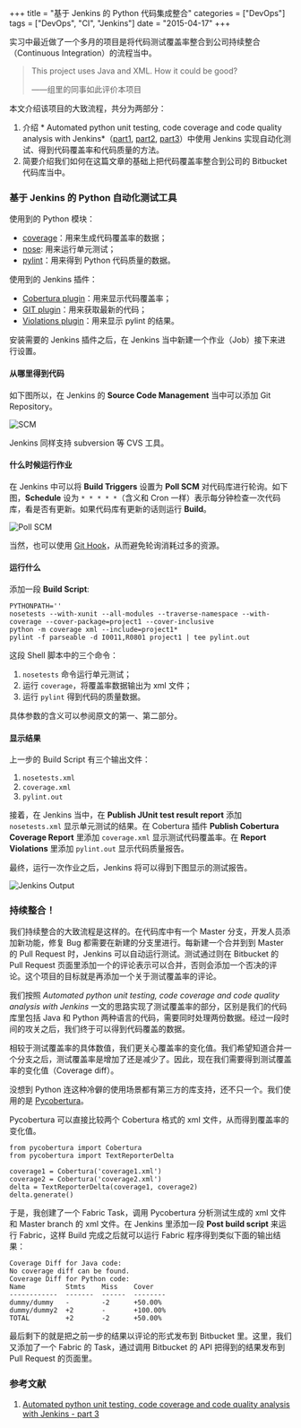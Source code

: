 +++
title       = "基于 Jenkins 的 Python 代码集成整合"
categories  = ["DevOps"]
tags        = ["DevOps", "CI", "Jenkins"]
date        = "2015-04-17"
+++

实习中最近做了一个多月的项目是将代码测试覆盖率整合到公司持续整合（Continuous Integration）的流程当中。

> This project uses Java and XML. How it could be good?
>
>  ——组里的同事如此评价本项目

本文介绍该项目的大致流程，共分为两部分：

1. 介绍 * Automated python unit testing, code coverage and code quality analysis with Jenkins*（[part1](http://bhfsteve.blogspot.com/2012/04/automated-python-unit-testing-code.html), [part2](http://bhfsteve.blogspot.com/2012/04/automated-python-unit-testing-code_20.html), [part3](http://bhfsteve.blogspot.com/2012/04/automated-python-unit-testing-code_27.html)）中使用 Jenkins 实现自动化测试、得到代码覆盖率和代码质量的方法。
2. 简要介绍我们如何在这篇文章的基础上把代码覆盖率整合到公司的 Bitbucket 代码库当中。

### 基于 Jenkins 的 Python 自动化测试工具

使用到的 Python 模块：

* [coverage](http://nedbatchelder.com/code/coverage/)：用来生成代码覆盖率的数据；
* [nose](https://nose.readthedocs.org/en/latest/): 用来运行单元测试；
* [pylint](http://www.pylint.org)：用来得到 Python 代码质量的数据。

使用到的 Jenkins 插件：

* [Cobertura plugin](https://wiki.jenkins-ci.org/display/JENKINS/Cobertura+Plugin)：用来显示代码覆盖率；
* [GIT plugin](https://wiki.jenkins-ci.org/display/JENKINS/Git+Plugin)：用来获取最新的代码；
* [Violations plugin](https://wiki.jenkins-ci.org/display/JENKINS/Violations)：用来显示 pylint 的结果。

安装需要的 Jenkins 插件之后，在 Jenkins 当中新建一个作业（Job）接下来进行设置。

#### 从哪里得到代码

如下图所以，在 Jenkins 的 **Source Code Management** 当中可以添加 Git Repository。

![SCM](http://2.bp.blogspot.com/-hDwb_sbJZHk/T5lzDbCT76I/AAAAAAAAADg/adELp3TAeV8/s1600/Source+code.png)

Jenkins 同样支持 subversion 等 CVS 工具。

#### 什么时候运行作业

在 Jenkins 中可以将 **Build Triggers** 设置为 **Poll SCM** 对代码库进行轮询。如下图，**Schedule** 设为 `* * * * *`（含义和 Cron 一样）表示每分钟检查一次代码库，看是否有更新。如果代码库有更新的话则运行 **Build**。

![Poll SCM](http://3.bp.blogspot.com/-DewpmzsyWZo/T5lzXqPVOlI/AAAAAAAAADo/OA2Fxd1YTzY/s1600/Build+triggers.png)

当然，也可以使用 [Git Hook](http://git-scm.com/book/zh/v2/Customizing-Git-Git-Hooks)，从而避免轮询消耗过多的资源。

#### 运行什么

添加一段 **Build Script**:

```
PYTHONPATH=''
nosetests --with-xunit --all-modules --traverse-namespace --with-coverage --cover-package=project1 --cover-inclusive
python -m coverage xml --include=project1*
pylint -f parseable -d I0011,R0801 project1 | tee pylint.out
```

这段 Shell 脚本中的三个命令：

1. `nosetests` 命令运行单元测试；
2. 运行 `coverage`，将覆盖率数据输出为 xml 文件；
3. 运行 `pylint` 得到代码的质量数据。

具体参数的含义可以参阅原文的第一、第二部分。

#### 显示结果

上一步的 Build Script 有三个输出文件：

1. `nosetests.xml`
2. `coverage.xml`
3. `pylint.out`

接着，在 Jenkins 当中，在 **Publish JUnit test result report** 添加 `nosetests.xml` 显示单元测试的结果。在 Cobertura 插件 **Publish Cobertura Coverage Report** 里添加 `coverage.xml` 显示测试代码覆盖率。在 **Report Violations** 里添加 `pylint.out` 显示代码质量报告。

最终，运行一次作业之后，Jenkins 将可以得到下图显示的测试报告。

![Jenkins Output](http://4.bp.blogspot.com/-f_YtJcTOQ64/T5qnlOiE35I/AAAAAAAAAF8/l5Nl_YvRSuM/s1600/jenkins+after+logout+added.png)

### 持续整合！

我们持续整合的大致流程是这样的。在代码库中有一个 Master 分支，开发人员添加新功能，修复 Bug 都需要在新建的分支里进行。每新建一个合并到到 Master 的 Pull Request 时，Jenkins 可以自动运行测试。测试通过则在 Bitbucket 的 Pull Request 页面里添加一个的评论表示可以合并，否则会添加一个否决的评论。这个项目的目标就是再添加一个关于测试覆盖率的评论。

我们按照 *Automated python unit testing, code coverage and code quality analysis with Jenkins* 一文的思路实现了测试覆盖率的部分，区别是我们的代码库里包括 Java 和 Python 两种语言的代码，需要同时处理两份数据。经过一段时间的攻关之后，我们终于可以得到代码覆盖的数据。

相较于测试覆盖率的具体数值，我们更关心覆盖率的变化值。我们希望知道合并一个分支之后，测试覆盖率是增加了还是减少了。因此，现在我们需要得到测试覆盖率的变化值（Coverage diff）。

没想到 Python 连这种冷僻的使用场景都有第三方的库支持，还不只一个。我们使用的是 [Pycobertura](https://github.com/SurveyMonkey/pycobertura)。

Pycobertura 可以直接比较两个 Cobertura 格式的 xml 文件，从而得到覆盖率的变化值。

```
from pycobertura import Cobertura
from pycobertura import TextReporterDelta

coverage1 = Cobertura('coverage1.xml')
coverage2 = Cobertura('coverage2.xml')
delta = TextReporterDelta(coverage1, coverage2)
delta.generate()
```

于是，我创建了一个 Fabric Task，调用 Pycobertura 分析测试生成的 xml 文件和 Master branch 的 xml 文件。在 Jenkins 里添加一段 **Post build script** 来运行 Fabric，这样 Build 完成之后就可以运行 Fabric 程序得到类似下面的输出结果：

```
Coverage Diff for Java code:
No coverage diff can be found.
Coverage Diff for Python code:
Name          Stmts    Miss    Cover
------------  -------  ------  --------
dummy/dummy   -        -2      +50.00%
dummy/dummy2  +2       -       +100.00%
TOTAL         +2       -2      +50.00%
```

最后剩下的就是把之前一步的结果以评论的形式发布到 Bitbucket 里。这里，我们又添加了一个 Fabric 的 Task，通过调用 Bitbucket 的 API 把得到的结果发布到 Pull Request 的页面里。

### 参考文献

1. [Automated python unit testing, code coverage and code quality analysis with Jenkins - part 3](http://bhfsteve.blogspot.com/2012/04/automated-python-unit-testing-code_27.html)
